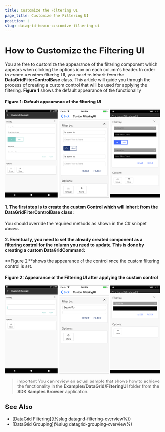 ```yaml
---
title: Customize the Filtering UI
page_title: Customize the Filtering UI
position: 1
slug: datagrid-howto-customize-filtering-ui
---
```


# How to Customize the Filtering UI #



You are free to customize the appearance of the filtering component which appears when clicking the options icon on each column's header. In order to create a custom filtering UI, you need to inherit from the **DataGridFilterControlBase** class. This article will guide you through the process of creating a custom control that will be used for applying the filtering. **Figure 1** shows the default appearance of the functionality

#### Figure 1: Default appearance of the filtering UI
![Default Filtering](../images/datagrid_defaultfiltering.png)


#### 1. The first step is to create the custom Control which will inherit from the **DataGridFilterControlBase** class:

<snippet id='datagrid-customfiltering-control-xaml'/>

<snippet id='datagrid-customfiltering-control-cs'/>

You should override the required methods as shown in the C# snippet above.

#### 2. Eventually, you need to set the already created component as a filtering control for the column you need to update. This is done by creating a custom **DataGridCommand**:

<snippet id='datagrid-customfiltering-customcommand-cs'/>

**Figure 2 **shows the appearance of the control once the custom filtering control is set.

#### Figure 2: Appearance of the Filtering UI after applying the custom control
![Custom Filtering](../images/datagrid_customfiltering.png)

>important You can review an actual sample that shows how to achieve the functionality in the **Examples/DataGrid/FilteringUI** folder from the **SDK Samples Browser** application.

## See Also

* [DataGrid Filtering]({%slug datagrid-filtering-overview%})
* [DataGrid Grouping](%slug datagrid-grouping-overview%)
